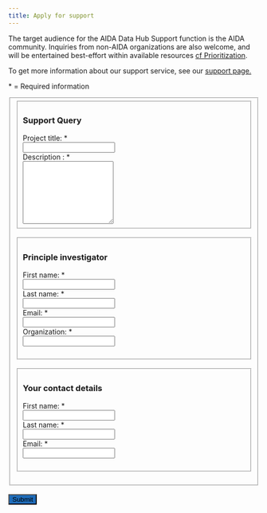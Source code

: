```yaml
---
title: Apply for support
---
```


The target audience for the AIDA Data Hub Support function is the AIDA community. Inquiries from non-AIDA organizations are also welcome, and will be entertained best-effort within available resources [cf Prioritization](https://datahub.aida.scilifelab.se/support/#prioritization).

To get more information about our support service, see our [support page.](https://datahub.aida.scilifelab.se/support/)

\* = Required information

<div id="form-div" class="form-wrapper">
    <form id="submissionForm">
      <fieldset>
      <fieldset>
        <h3>Support Query</h3>
        <label for="title" class="form-label">Project title: *</label><br>
        <input type="text" id="title" name="title" class="form-control" required/><br>    
        <label for="description" class="form-label">Description : *</label><br>
        <textarea id="description" name="description" rows="8" class="form-control" required ></textarea>
      </fieldset>
      <br>
      <fieldset>
        <h3>Principle investigator</h3>
        <label for="fname" class="form-label">First name: *</label><br>
        <input type="text" id="fname" name="fname" class="form-control" required/><br>
        <label for="lname" class="form-label">Last name: *</label><br>
        <input type="text" id="lname" name="lname" class="form-control" required/><br>
        <label for="email" class="form-label">Email: *</label><br>
        <input type="email" id="email" name="email" class="form-control" required/><br>
        <label for="institution" class="form-label">Organization: *</label><br>
        <input type="institution" id="institution" name="institution" class="form-control" required/><br>
        <br>
      </fieldset>
      <br>
      <fieldset>
        <h3>Your contact details</h3>
        <label for="fname" class="form-label">First name: *</label><br>
        <input type="text" id="fname" name="fname" class="form-control" required/><br>
        <label for="lname" class="form-label">Last name: *</label><br>
        <input type="text" id="lname" name="lname" class="form-control" required/><br>
        <label for="email" class="form-label">Email: *</label><br>
        <input type="email" id="email" name="email" class="form-control" required/><br>
        <br>
      </fieldset>
      <br>
      </fieldset>
      <div class="form-group">
      <div class="form-group">
      <br>
      <input type="button" value="Submit" class="btn btn-primary" onclick="validateForm()" style="color: black; background-color: #1e6bb8;">
      </div>
      <dialog id="dialogBox">
      <form method="dialog">
        <p>
          <div id="dialogMsg"></div>
        </p>
        <div>
          <button type="button" id="closeModal">Close</button>
        </div>
      </form>
    </dialog>
    </div>  
    <script>
      const ProjectId = "aida-data-hub-support";
      const TrackerId = 7; // Consultation
      const SKULD = "https://nbis.se";
      // the values below are from the Redmine Organization field
      // see redmine_url/custom_fields.json
      const organizations= [
        "UU",
        "GU",
        "HIS",
        "KI",
        "KTH",
        "LiU",
        "LU",
        "NRM",
        "ORU",
        "SciLifeLab",
        "SH",
        "SLU",
        "SNIC",
        "SU",
        "UmU",
        "LNU",
        "SH",
        "BILS",
        "Other"
      ];   
       const institutionList = document.getElementById("institution");
       organizations.forEach(function(org) {
            const optionElement = document.createElement("option");
            optionElement.value = org;
            optionElement.text = org;
            institutionList.appendChild(optionElement);
       });   
      // make sure the completion date is larger than today
      const completionDate = document.getElementById("completionDate");
      const minDate = new Date().toISOString().split('T')[0];
      completionDate.min = minDate;   
      /** manually trigger form validation (for usage with recaptcha) */
      function validateForm() {
        // mark submission type checkboxes as required when none of them is selected, to
        // trigger built-in form validation errors
        const requiredCheckboxes = document.querySelectorAll('[name="submissionType"]');
        const checkedCheckboxes = document.querySelectorAll('[name="submissionType"]:checked');
        if (checkedCheckboxes.length) {
          requiredCheckboxes.forEach((b) => b.removeAttribute('required'));
        } else {
          requiredCheckboxes.forEach((b) => b.setAttribute('required', 'required'));
        }
        const form = document.getElementById("submissionForm");
        if (!form.checkValidity()) {
          form.reportValidity();
          return false;
        } else {
          onSubmit(); // This line triggers the form submission if it's valid
          return true; // Always return true so that the form can proceed with submission
        }
      };
      /** create readmine issue and send it together with captcha token */
      async function onSubmit() {
        const fname = document.getElementById("fname").value;
        const lname = document.getElementById("lname").value;
        const email = document.getElementById("email").value;
        const issue = {
          project_id: ProjectId,
          status_id: "open",
          tracker_id: TrackerId,
          subject: document.getElementById("title").value,
          description: document.getElementById("description").value,
          due_date: document.getElementById("completionDate").value,
          // ids from the redmine db
          custom_fields: [
            { id: 13, name: "Name", value: `${fname} ${lname}` },
            {
              id: 18,
              name: "PI-email",
              value: email,
            },
            {
              id: 6,
              name: "Organization",
              value: document.getElementById("institution").value,
            },
            {
              id: 25,
              name: "Type of data",
              value: document.querySelector(".submissionType:checked").value,
            },
          ],
        };    
        try {
        response = await fetch(`${SKULD}/proxy/issues.json`, {
          method: "POST",
          credentials: 'include',
          headers: {
            "Content-Type": "application/json",
          },
          body: JSON.stringify({ issue: issue }),
        });
        } catch (error) {
          showUserMessage('An error occurred. Please try again.');
          return
        }
        if (!response.ok) {
          console.log('Redmine problem', response);
          showUserMessage('An error occurred. Please try again.');
        } else {
          const jsondata = await response.json()
          const issueId = jsondata["issue"]["id"]
          await setupWatcher(email, issueId);
          showUserMessage('Submission request successfully sent. Your issue number is '+ issueId);
          const form = document.getElementById("submissionForm");
          form.reset();
          }
      }
      /** send watcher request to redmine. Ignore failures. */
      async function setupWatcher(email, issueId){
          // set up user's email as watcher
          const watchersURL = `${SKULD}/proxy/watchers.json?issue=${issueId}`;
          const body = JSON.stringify({ watcher: { mails: email } });
          const options = {
            headers: {
              "Content-Type": "application/json",
            },
            body: body,
            method: "POST",
            credentials: 'include',
          };
          try {
            const responseW = await fetch(watchersURL, options);
          if (!responseW.ok) {
            console.log('Redmine problem, no watcher added');
          }
          } catch (error) {
            console.log('Redmine problem, no watcher added');
          }
      }   
      /** show user message */
      function showUserMessage(msg) {
        const dialog = document.getElementById("dialogBox");
        const msgarea = document.getElementById("dialogMsg");
        msgarea.innerHTML = msg;
        dialog.showModal();
        const closeButton = document.getElementById("closeModal");
        closeButton.addEventListener("click", () => {
           dialog.close();
       });
      }   
    </script>
